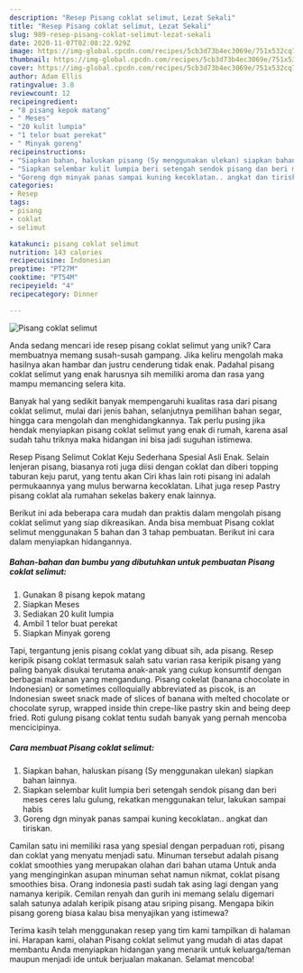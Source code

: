 ```yaml
---
description: "Resep Pisang coklat selimut, Lezat Sekali"
title: "Resep Pisang coklat selimut, Lezat Sekali"
slug: 989-resep-pisang-coklat-selimut-lezat-sekali
date: 2020-11-07T02:08:22.929Z
image: https://img-global.cpcdn.com/recipes/5cb3d73b4ec3069e/751x532cq70/pisang-coklat-selimut-foto-resep-utama.jpg
thumbnail: https://img-global.cpcdn.com/recipes/5cb3d73b4ec3069e/751x532cq70/pisang-coklat-selimut-foto-resep-utama.jpg
cover: https://img-global.cpcdn.com/recipes/5cb3d73b4ec3069e/751x532cq70/pisang-coklat-selimut-foto-resep-utama.jpg
author: Adam Ellis
ratingvalue: 3.8
reviewcount: 12
recipeingredient:
- "8 pisang kepok matang"
- " Meses"
- "20 kulit lumpia"
- "1 telor buat perekat"
- " Minyak goreng"
recipeinstructions:
- "Siapkan bahan, haluskan pisang (Sy menggunakan ulekan) siapkan bahan lainnya."
- "Siapkan selembar kulit lumpia beri setengah sendok pisang dan beri meses ceres lalu gulung, rekatkan menggunakan telur, lakukan sampai habis"
- "Goreng dgn minyak panas sampai kuning kecoklatan.. angkat dan tiriskan."
categories:
- Resep
tags:
- pisang
- coklat
- selimut

katakunci: pisang coklat selimut 
nutrition: 143 calories
recipecuisine: Indonesian
preptime: "PT27M"
cooktime: "PT54M"
recipeyield: "4"
recipecategory: Dinner

---
```



![Pisang coklat selimut](https://img-global.cpcdn.com/recipes/5cb3d73b4ec3069e/751x532cq70/pisang-coklat-selimut-foto-resep-utama.jpg)

Anda sedang mencari ide resep pisang coklat selimut yang unik? Cara membuatnya memang susah-susah gampang. Jika keliru mengolah maka hasilnya akan hambar dan justru cenderung tidak enak. Padahal pisang coklat selimut yang enak harusnya sih memiliki aroma dan rasa yang mampu memancing selera kita.

Banyak hal yang sedikit banyak mempengaruhi kualitas rasa dari pisang coklat selimut, mulai dari jenis bahan, selanjutnya pemilihan bahan segar, hingga cara mengolah dan menghidangkannya. Tak perlu pusing jika hendak menyiapkan pisang coklat selimut yang enak di rumah, karena asal sudah tahu triknya maka hidangan ini bisa jadi suguhan istimewa.

Resep Pisang Selimut Coklat Keju Sederhana Spesial Asli Enak. Selain lenjeran pisang, biasanya roti juga diisi dengan coklat dan diberi topping taburan keju parut, yang tentu akan Ciri khas lain roti pisang ini adalah permukaannya yang mulus berwarna kecoklatan. Lihat juga resep Pastry pisang coklat ala rumahan sekelas bakery enak lainnya.


Berikut ini ada beberapa cara mudah dan praktis dalam mengolah pisang coklat selimut yang siap dikreasikan. Anda bisa membuat Pisang coklat selimut menggunakan 5 bahan dan 3 tahap pembuatan. Berikut ini cara dalam menyiapkan hidangannya.

<!--inarticleads1-->

##### Bahan-bahan dan bumbu yang dibutuhkan untuk pembuatan Pisang coklat selimut:

1. Gunakan 8 pisang kepok matang
1. Siapkan  Meses
1. Sediakan 20 kulit lumpia
1. Ambil 1 telor buat perekat
1. Siapkan  Minyak goreng


Tapi, tergantung jenis pisang coklat yang dibuat sih, ada pisang. Resep keripik pisang coklat termasuk salah satu varian rasa keripik pisang yang paling banyak disukai terutama anak-anak yang cukup konsumtif dengan berbagai makanan yang mengandung. Pisang cokelat (banana chocolate in Indonesian) or sometimes colloquially abbreviated as piscok, is an Indonesian sweet snack made of slices of banana with melted chocolate or chocolate syrup, wrapped inside thin crepe-like pastry skin and being deep fried. Roti gulung pisang coklat tentu sudah banyak yang pernah mencoba mencicipinya. 

<!--inarticleads2-->

##### Cara membuat Pisang coklat selimut:

1. Siapkan bahan, haluskan pisang (Sy menggunakan ulekan) siapkan bahan lainnya.
1. Siapkan selembar kulit lumpia beri setengah sendok pisang dan beri meses ceres lalu gulung, rekatkan menggunakan telur, lakukan sampai habis
1. Goreng dgn minyak panas sampai kuning kecoklatan.. angkat dan tiriskan.


Camilan satu ini memiliki rasa yang spesial dengan perpaduan roti, pisang dan coklat yang menyatu menjadi satu. Minuman tersebut adalah pisang coklat smoothies yang merupakan olahan dari bahan utama Untuk anda yang menginginkan asupan minuman sehat namun nikmat, coklat pisang smoothies bisa. Orang indonesia pasti sudah tak asing lagi dengan yang namanya keripik. Cemilan renyah dan gurih ini memang selalu digemari salah satunya adalah keripik pisang atau sriping pisang. Mengapa bikin pisang goreng biasa kalau bisa menyajikan yang istimewa? 

Terima kasih telah menggunakan resep yang tim kami tampilkan di halaman ini. Harapan kami, olahan Pisang coklat selimut yang mudah di atas dapat membantu Anda menyiapkan hidangan yang menarik untuk keluarga/teman maupun menjadi ide untuk berjualan makanan. Selamat mencoba!
